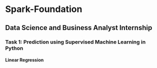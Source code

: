 # Spark-Foundation
## Data Science and Business Analyst Internship
### Task 1: Prediction using Supervised Machine Learning in Python
#### Linear Regression
